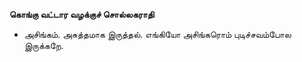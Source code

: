 **கொங்கு வட்டார வழக்குச் சொல்லகராதி**
- அசிங்கம். அசுத்தமாக இருத்தல். எங்கியோ அசிங்கரொம் புடிச்சவம்போல இருக்கறே.

